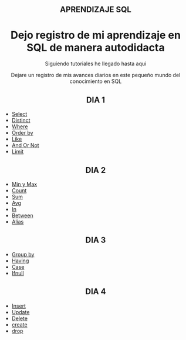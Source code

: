 <h2 align="center">APRENDIZAJE SQL</h2>

<h1 align="center">Dejo registro de mi aprendizaje en SQL de manera autodidacta</h1>


<p align="center">Siguiendo tutoriales he llegado hasta aqui</p>
<p align="center">Dejare un registro de mis avances diarios en este pequeño mundo del conocimiento en SQL</p>

<h2 align="center"><strong>DIA 1</strong></h2>

<ul>
    <li><a href="https://github.com/SladeSylvain/Aprendizaje-SQL/blob/main/Comandos/01%20select.sql">Select</a></li>
    <li><a href="https://github.com/SladeSylvain/Aprendizaje-SQL/blob/main/Comandos/02%20distinct.sql">Distinct</a></li>
    <li><a href="https://github.com/SladeSylvain/Aprendizaje-SQL/blob/main/Comandos/03%20where.sql">Where</a></li>
    <li><a href="https://github.com/SladeSylvain/Aprendizaje-SQL/blob/main/Comandos/04%20order%20by.sql">Order by</a></li>
    <li><a href="https://github.com/SladeSylvain/Aprendizaje-SQL/blob/main/Comandos/05%20like.sql">Like</a></li>
    <li><a href="https://github.com/SladeSylvain/Aprendizaje-SQL/blob/main/Comandos/06%20and%20or%20not.sql">And Or Not</a></li>
    <li><a href="https://github.com/SladeSylvain/Aprendizaje-SQL/blob/main/Comandos/07%20limit.sql">Limit</a></li>
</ul>

<h2 align="center"><strong>DIA 2</strong></h2>


<ul>
    <li><a href="https://github.com/SladeSylvain/Aprendizaje-SQL/blob/main/Comandos/09%20minmax.sql">Min y Max</a></li>
    <li><a href="https://github.com/SladeSylvain/Aprendizaje-SQL/blob/main/Comandos/10%20count.sql">Count</a></li>
    <li><a href="https://github.com/SladeSylvain/Aprendizaje-SQL/blob/main/Comandos/11%20sum.sql">Sum</a></li>
    <li><a href="https://github.com/SladeSylvain/Aprendizaje-SQL/blob/main/Comandos/12%20avg.sql">Avg</a></li>
    <li><a href="https://github.com/SladeSylvain/Aprendizaje-SQL/blob/main/Comandos/13%20in.sql">In</a></li>
    <li><a href="https://github.com/SladeSylvain/Aprendizaje-SQL/blob/main/Comandos/14%20between.sql">Between</a></li>
    <li><a href="https://github.com/SladeSylvain/Aprendizaje-SQL/blob/main/Comandos/15%20alias.sql">Alias</a></li>
</ul>

<h2 align="center"><strong>DIA 3</strong></h2>


<ul>
    <li><a href="https://github.com/SladeSylvain/Aprendizaje-SQL/blob/main/Comandos/16%20group%20by.sql">Group by</a></li>
    <li><a href="https://github.com/SladeSylvain/Aprendizaje-SQL/blob/main/Comandos/17%20having.sql">Having</a></li>
    <li><a href="https://github.com/SladeSylvain/Aprendizaje-SQL/blob/main/Comandos/18%20case.sql">Case</a></li>
    <li><a href="https://github.com/SladeSylvain/Aprendizaje-SQL/blob/main/Comandos/19%20ifnull.sql">Ifnull</a></li>

</ul>

<h2 align="center"><strong>DIA 4</strong></h2>


<ul>
    <li><a href="https://github.com/SladeSylvain/Aprendizaje-SQL/blob/main/Comandos/01%20insert.sql">Insert</a></li>
    <li><a href="https://github.com/SladeSylvain/Aprendizaje-SQL/blob/main/Comandos/02%20update.sql">Update</a></li>
    <li><a href="https://github.com/SladeSylvain/Aprendizaje-SQL/blob/main/Comandos/03%20delete.sql">Delete</a></li>
    <li><a href="https://github.com/SladeSylvain/Aprendizaje-SQL/blob/main/Comandos/03%20delete.sql">create</a></li>
    <li><a href="https://github.com/SladeSylvain/Aprendizaje-SQL/blob/main/Comandos/03%20delete.sql">drop</a></li>

</ul>